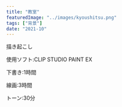 ```yaml
---
title: "教室"
featuredImage: "../images/kyoushitsu.png"
tags: ["背景"]
date: "2021-10"
---
```


描き起こし

使用ソフト:CLIP STUDIO PAINT EX

下書き:1時間

線画:3時間

トーン:30分
